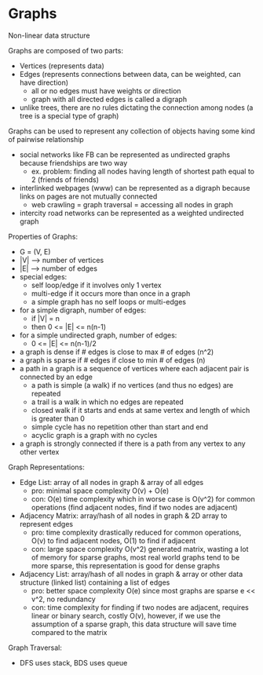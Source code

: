 # Graphs

Non-linear data structure

Graphs are composed of two parts:
  - Vertices (represents data)
  - Edges (represents connections between data, can be weighted, can have direction)
    - all or no edges must have weights or direction
    - graph with all directed edges is called a digraph
  - unlike trees, there are no rules dictating the connection among nodes (a tree is a special type of graph)

Graphs can be used to represent any collection of objects having some kind of pairwise relationship
  - social networks like FB can be represented as undirected graphs because friendships are two way
    - ex. problem: finding all nodes having length of shortest path equal to 2 (friends of friends)
  - interlinked webpages (www) can be represented as a digraph because links on pages are not mutually connected
    - web crawling = graph traversal = accessing all nodes in graph
  - intercity road networks can be represented as a weighted undirected graph

Properties of Graphs:
  - G = (V, E)
  - |V| --> number of vertices
  - |E| --> number of edges
  - special edges:
    - self loop/edge if it involves only 1 vertex
    - multi-edge if it occurs more than once in a graph
    - a simple graph has no self loops or multi-edges
  - for a simple digraph, number of edges:
    - if |V| = n
    - then 0 <= |E| <= n(n-1)
  - for a simple undirected graph, number of edges:
    - 0 <= |E| <= n(n-1)/2
  - a graph is dense if # edges is close to max # of edges (n^2)
  - a graph is sparse if # edges if close to min # of edges (n)
  - a path in a graph is a sequence of vertices where each adjacent pair is connected by an edge
    - a path is simple (a walk) if no vertices (and thus no edges) are repeated
    - a trail is a walk in which no edges are repeated
    - closed walk if it starts and ends at same vertex and length of which is greater than 0
    - simple cycle has no repetition other than start and end
    - acyclic graph is a graph with no cycles
  - a graph is strongly connected if there is a path from any vertex to any other vertex

Graph Representations:
- Edge List: array of all nodes in graph & array of all edges
  - pro: minimal space complexity O(v) + O(e)
  - con: O(e) time complexity which in worse case is O(v^2) for common operations (find adjacent nodes, find if two nodes are adjacent)
- Adjacency Matrix: array/hash of all nodes in graph & 2D array to represent edges
  - pro: time complexity drastically reduced for common operations, O(v) to find adjacent nodes, O(1) to find if adjacent
  - con: large space complexity O(v^2) generated matrix, wasting a lot of memory for sparse graphs, most real world graphs tend to be more sparse, this representation is good for dense graphs
- Adjacency List: array/hash of all nodes in graph & array or other data structure (linked list) containing a list of edges
  - pro: better space complexity O(e) since most graphs are sparse e << v^2, no redundancy
  - con: time complexity for finding if two nodes are adjacent, requires linear or binary search, costly O(v), however, if we use the assumption of a sparse graph, this data structure will save time compared to the matrix

Graph Traversal:
- DFS uses stack, BDS uses queue
